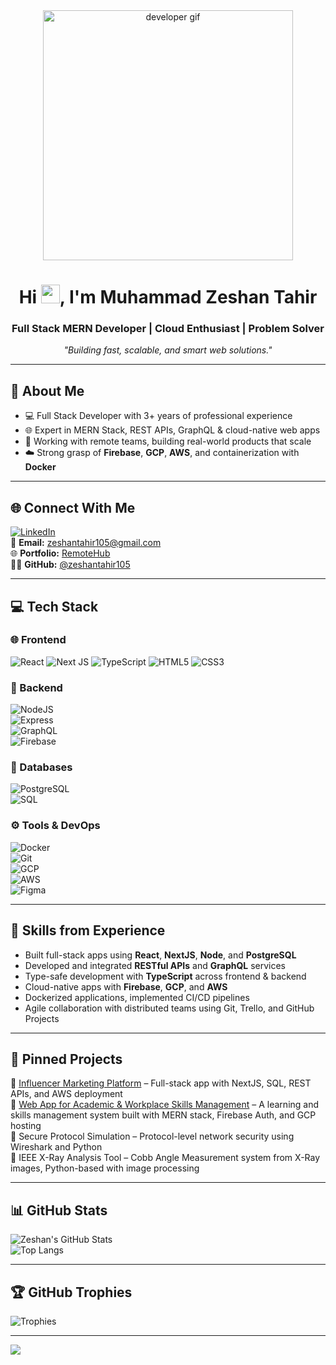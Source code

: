 <div align="center">
  <a href="#">
    <img width="400px" height="auto" src="https://raw.githubusercontent.com/abhisheknaiidu/abhisheknaiidu/master/code.gif" alt="developer gif"/>
  </a>
</div>

<h1 align="center">Hi <img src="https://raw.githubusercontent.com/MartinHeinz/MartinHeinz/master/wave.gif" width="30px" />, I'm Muhammad Zeshan Tahir</h1>
<h3 align="center">Full Stack MERN Developer | Cloud Enthusiast | Problem Solver</h3>

<p align="center"><em>"Building fast, scalable, and smart web solutions."</em></p>

---

## 💫 About Me
- 💻 Full Stack Developer with 3+ years of professional experience
- 🌐 Expert in MERN Stack, REST APIs, GraphQL & cloud-native web apps
- 🔄 Working with remote teams, building real-world products that scale
- ☁️ Strong grasp of **Firebase**, **GCP**, **AWS**, and containerization with **Docker**

---

## 🌐 Connect With Me

[![LinkedIn](https://img.shields.io/badge/LinkedIn-%230077B5.svg?logo=linkedin&logoColor=white)](https://www.linkedin.com/in/muhammad-zeshan-tahir-638423179)  
📧 **Email:** [zeshantahir105@gmail.com](mailto:zeshantahir105@gmail.com)  
🌐 **Portfolio:** [RemoteHub](https://www.remotehub.com/m.zeshan.tahir/portfolios)  
🧑‍💻 **GitHub:** [@zeshantahir105](https://github.com/zeshantahir105)

---

## 💻 Tech Stack

### 🌐 Frontend  
![React](https://img.shields.io/badge/react-%2320232a.svg?style=for-the-badge&logo=react&logoColor=%2361DAFB)  ![Next JS](https://img.shields.io/badge/next.js-black?style=for-the-badge&logo=next.js&logoColor=white)  ![TypeScript](https://img.shields.io/badge/typescript-%23007ACC.svg?style=for-the-badge&logo=typescript&logoColor=white)  ![HTML5](https://img.shields.io/badge/html5-%23E34F26.svg?style=for-the-badge&logo=html5&logoColor=white)  ![CSS3](https://img.shields.io/badge/css3-%231572B6.svg?style=for-the-badge&logo=css3&logoColor=white)

### 🧠 Backend  
![NodeJS](https://img.shields.io/badge/node.js-6DA55F?style=for-the-badge&logo=node.js&logoColor=white)  
![Express](https://img.shields.io/badge/express.js-%23404d59.svg?style=for-the-badge&logo=express&logoColor=white)  
![GraphQL](https://img.shields.io/badge/graphql-E10098?style=for-the-badge&logo=graphql&logoColor=white)  
![Firebase](https://img.shields.io/badge/firebase-FFCA28?style=for-the-badge&logo=firebase&logoColor=black)

### 🧮 Databases  
![PostgreSQL](https://img.shields.io/badge/PostgreSQL-316192?style=for-the-badge&logo=postgresql&logoColor=white)  
![SQL](https://img.shields.io/badge/SQL-%2307405e.svg?style=for-the-badge&logo=sqlite&logoColor=white)

### ⚙️ Tools & DevOps  
![Docker](https://img.shields.io/badge/docker-%230db7ed.svg?style=for-the-badge&logo=docker&logoColor=white)  
![Git](https://img.shields.io/badge/git-%23F05033.svg?style=for-the-badge&logo=git&logoColor=white)  
![GCP](https://img.shields.io/badge/GCP-%234285F4.svg?style=for-the-badge&logo=google-cloud&logoColor=white)  
![AWS](https://img.shields.io/badge/AWS-%23FF9900.svg?style=for-the-badge&logo=amazon-aws&logoColor=white)  
![Figma](https://img.shields.io/badge/figma-%23F24E1E.svg?style=for-the-badge&logo=figma&logoColor=white)

---

## 🔧 Skills from Experience

- Built full-stack apps using **React**, **NextJS**, **Node**, and **PostgreSQL**
- Developed and integrated **RESTful APIs** and **GraphQL** services
- Type-safe development with **TypeScript** across frontend & backend
- Cloud-native apps with **Firebase**, **GCP**, and **AWS**
- Dockerized applications, implemented CI/CD pipelines
- Agile collaboration with distributed teams using Git, Trello, and GitHub Projects

---

## 📌 Pinned Projects

🔹 [Influencer Marketing Platform](https://luagroup.com/) – Full-stack app with NextJS, SQL, REST APIs, and AWS deployment  
🔹 [Web App for Academic & Workplace Skills Management](https://mari.com/) – A learning and skills management system built with MERN stack, Firebase Auth, and GCP hosting  
🔹 Secure Protocol Simulation – Protocol-level network security using Wireshark and Python  
🔹 IEEE X-Ray Analysis Tool – Cobb Angle Measurement system from X-Ray images, Python-based with image processing

---

## 📊 GitHub Stats

![Zeshan's GitHub Stats](https://github-readme-stats.vercel.app/api?username=zeshantahir105&show_icons=true&theme=tokyonight&hide_border=true)  
![Top Langs](https://github-readme-stats.vercel.app/api/top-langs/?username=zeshantahir105&layout=compact&theme=tokyonight&hide_border=true)

---

## 🏆 GitHub Trophies

![Trophies](https://github-profile-trophy.vercel.app/?username=zeshantahir105&theme=tokyonight&no-frame=true&margin-w=4)

---

[![](https://visitcount.itsvg.in/api?id=zeshantahir105&icon=0&color=0)](https://visitcount.itsvg.in)
